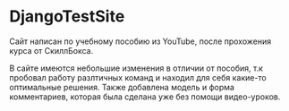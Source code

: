 # DjangoTestSite

Сайт написан по учебному пособию из YouTube, после прохожения курса от СкиллБокса.

В сайте имеются небольшие изменения в отличии от пособия, т.к пробовал работу разлтичных команд и находил для себя какие-то оптимальные решения.
Также добавлена модель и форма комментариев, которая была сделана уже без помощи видео-уроков.
